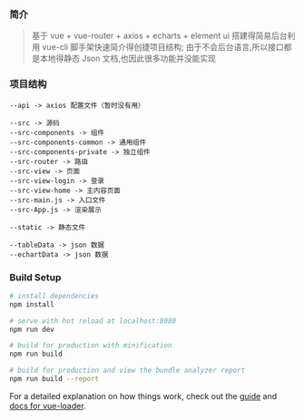 ### 简介

> 基于 vue + vue-router + axios + echarts + element ui
> 搭建得简易后台利用 vue-cli 脚手架快速简介得创捷项目结构;
> 由于不会后台语言,所以接口都是本地得静态 Json 文档,也因此很多功能并没能实现

### 项目结构

```constructure
--api -> axios 配置文件（暂时没有用）

--src -> 源码
--src-components -> 组件
--src-components-common -> 通用组件
--src-components-private -> 独立组件
--src-router -> 路由
--src-view -> 页面
--src-view-login -> 登录
--src-view-home -> 主内容页面
--src-main.js -> 入口文件
--src-App.js -> 渲染展示

--static -> 静态文件

--tableData -> json 数据
--echartData -> json 数据
```

### Build Setup

```bash
# install dependencies
npm install

# serve with hot reload at localhost:8080
npm run dev

# build for production with minification
npm run build

# build for production and view the bundle analyzer report
npm run build --report
```

For a detailed explanation on how things work, check out the [guide](http://vuejs-templates.github.io/webpack/) and [docs for vue-loader](http://vuejs.github.io/vue-loader).
